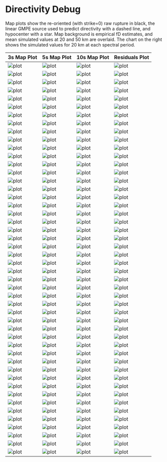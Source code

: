 # Directivity Debug

Map plots show the re-oriented (with strike=0) raw rupture in black, the linear GMPE source used to predict directivity with a dashed line, and hypocenter with a star. Map background is empirical fD estimates, and mean simulated values at 20 and 50 km are overlaid. The chart on the right shows the simulated values for 20 km at each spectral period.

| 3s Map Plot | 5s Map Plot | 10s Map Plot | Residuals Plot |
|-----|-----|-----|-----|
| ![plot](event_102387_map_3s.png) | ![plot](event_102387_map_5s.png) | ![plot](event_102387_map_10s.png) | ![plot](event_102387_residuals.png) |
| ![plot](event_153640_map_3s.png) | ![plot](event_153640_map_5s.png) | ![plot](event_153640_map_10s.png) | ![plot](event_153640_residuals.png) |
| ![plot](event_194874_map_3s.png) | ![plot](event_194874_map_5s.png) | ![plot](event_194874_map_10s.png) | ![plot](event_194874_residuals.png) |
| ![plot](event_249817_map_3s.png) | ![plot](event_249817_map_5s.png) | ![plot](event_249817_map_10s.png) | ![plot](event_249817_residuals.png) |
| ![plot](event_311283_map_3s.png) | ![plot](event_311283_map_5s.png) | ![plot](event_311283_map_10s.png) | ![plot](event_311283_residuals.png) |
| ![plot](event_437924_map_3s.png) | ![plot](event_437924_map_5s.png) | ![plot](event_437924_map_10s.png) | ![plot](event_437924_residuals.png) |
| ![plot](event_455325_map_3s.png) | ![plot](event_455325_map_5s.png) | ![plot](event_455325_map_10s.png) | ![plot](event_455325_residuals.png) |
| ![plot](event_630045_map_3s.png) | ![plot](event_630045_map_5s.png) | ![plot](event_630045_map_10s.png) | ![plot](event_630045_residuals.png) |
| ![plot](event_670747_map_3s.png) | ![plot](event_670747_map_5s.png) | ![plot](event_670747_map_10s.png) | ![plot](event_670747_residuals.png) |
| ![plot](event_843540_map_3s.png) | ![plot](event_843540_map_5s.png) | ![plot](event_843540_map_10s.png) | ![plot](event_843540_residuals.png) |
| ![plot](event_848218_map_3s.png) | ![plot](event_848218_map_5s.png) | ![plot](event_848218_map_10s.png) | ![plot](event_848218_residuals.png) |
| ![plot](event_891962_map_3s.png) | ![plot](event_891962_map_5s.png) | ![plot](event_891962_map_10s.png) | ![plot](event_891962_residuals.png) |
| ![plot](event_1035832_map_3s.png) | ![plot](event_1035832_map_5s.png) | ![plot](event_1035832_map_10s.png) | ![plot](event_1035832_residuals.png) |
| ![plot](event_1068301_map_3s.png) | ![plot](event_1068301_map_5s.png) | ![plot](event_1068301_map_10s.png) | ![plot](event_1068301_residuals.png) |
| ![plot](event_1094064_map_3s.png) | ![plot](event_1094064_map_5s.png) | ![plot](event_1094064_map_10s.png) | ![plot](event_1094064_residuals.png) |
| ![plot](event_1170855_map_3s.png) | ![plot](event_1170855_map_5s.png) | ![plot](event_1170855_map_10s.png) | ![plot](event_1170855_residuals.png) |
| ![plot](event_1269593_map_3s.png) | ![plot](event_1269593_map_5s.png) | ![plot](event_1269593_map_10s.png) | ![plot](event_1269593_residuals.png) |
| ![plot](event_1270063_map_3s.png) | ![plot](event_1270063_map_5s.png) | ![plot](event_1270063_map_10s.png) | ![plot](event_1270063_residuals.png) |
| ![plot](event_1361722_map_3s.png) | ![plot](event_1361722_map_5s.png) | ![plot](event_1361722_map_10s.png) | ![plot](event_1361722_residuals.png) |
| ![plot](event_1571882_map_3s.png) | ![plot](event_1571882_map_5s.png) | ![plot](event_1571882_map_10s.png) | ![plot](event_1571882_residuals.png) |
| ![plot](event_1629302_map_3s.png) | ![plot](event_1629302_map_5s.png) | ![plot](event_1629302_map_10s.png) | ![plot](event_1629302_residuals.png) |
| ![plot](event_1804224_map_3s.png) | ![plot](event_1804224_map_5s.png) | ![plot](event_1804224_map_10s.png) | ![plot](event_1804224_residuals.png) |
| ![plot](event_1915448_map_3s.png) | ![plot](event_1915448_map_5s.png) | ![plot](event_1915448_map_10s.png) | ![plot](event_1915448_residuals.png) |
| ![plot](event_2024394_map_3s.png) | ![plot](event_2024394_map_5s.png) | ![plot](event_2024394_map_10s.png) | ![plot](event_2024394_residuals.png) |
| ![plot](event_2077286_map_3s.png) | ![plot](event_2077286_map_5s.png) | ![plot](event_2077286_map_10s.png) | ![plot](event_2077286_residuals.png) |
| ![plot](event_2103475_map_3s.png) | ![plot](event_2103475_map_5s.png) | ![plot](event_2103475_map_10s.png) | ![plot](event_2103475_residuals.png) |
| ![plot](event_2171526_map_3s.png) | ![plot](event_2171526_map_5s.png) | ![plot](event_2171526_map_10s.png) | ![plot](event_2171526_residuals.png) |
| ![plot](event_2521614_map_3s.png) | ![plot](event_2521614_map_5s.png) | ![plot](event_2521614_map_10s.png) | ![plot](event_2521614_residuals.png) |
| ![plot](event_2678084_map_3s.png) | ![plot](event_2678084_map_5s.png) | ![plot](event_2678084_map_10s.png) | ![plot](event_2678084_residuals.png) |
| ![plot](event_2760771_map_3s.png) | ![plot](event_2760771_map_5s.png) | ![plot](event_2760771_map_10s.png) | ![plot](event_2760771_residuals.png) |
| ![plot](event_2864315_map_3s.png) | ![plot](event_2864315_map_5s.png) | ![plot](event_2864315_map_10s.png) | ![plot](event_2864315_residuals.png) |
| ![plot](event_2973347_map_3s.png) | ![plot](event_2973347_map_5s.png) | ![plot](event_2973347_map_10s.png) | ![plot](event_2973347_residuals.png) |
| ![plot](event_3081059_map_3s.png) | ![plot](event_3081059_map_5s.png) | ![plot](event_3081059_map_10s.png) | ![plot](event_3081059_residuals.png) |
| ![plot](event_3104039_map_3s.png) | ![plot](event_3104039_map_5s.png) | ![plot](event_3104039_map_10s.png) | ![plot](event_3104039_residuals.png) |
| ![plot](event_3286745_map_3s.png) | ![plot](event_3286745_map_5s.png) | ![plot](event_3286745_map_10s.png) | ![plot](event_3286745_residuals.png) |
| ![plot](event_3348638_map_3s.png) | ![plot](event_3348638_map_5s.png) | ![plot](event_3348638_map_10s.png) | ![plot](event_3348638_residuals.png) |
| ![plot](event_3520713_map_3s.png) | ![plot](event_3520713_map_5s.png) | ![plot](event_3520713_map_10s.png) | ![plot](event_3520713_residuals.png) |
| ![plot](event_3581083_map_3s.png) | ![plot](event_3581083_map_5s.png) | ![plot](event_3581083_map_10s.png) | ![plot](event_3581083_residuals.png) |
| ![plot](event_3991405_map_3s.png) | ![plot](event_3991405_map_5s.png) | ![plot](event_3991405_map_10s.png) | ![plot](event_3991405_residuals.png) |
| ![plot](event_4027335_map_3s.png) | ![plot](event_4027335_map_5s.png) | ![plot](event_4027335_map_10s.png) | ![plot](event_4027335_residuals.png) |
| ![plot](event_4099757_map_3s.png) | ![plot](event_4099757_map_5s.png) | ![plot](event_4099757_map_10s.png) | ![plot](event_4099757_residuals.png) |
| ![plot](event_4158957_map_3s.png) | ![plot](event_4158957_map_5s.png) | ![plot](event_4158957_map_10s.png) | ![plot](event_4158957_residuals.png) |
| ![plot](event_4215967_map_3s.png) | ![plot](event_4215967_map_5s.png) | ![plot](event_4215967_map_10s.png) | ![plot](event_4215967_residuals.png) |
| ![plot](event_4260505_map_3s.png) | ![plot](event_4260505_map_5s.png) | ![plot](event_4260505_map_10s.png) | ![plot](event_4260505_residuals.png) |
| ![plot](event_4353454_map_3s.png) | ![plot](event_4353454_map_5s.png) | ![plot](event_4353454_map_10s.png) | ![plot](event_4353454_residuals.png) |
| ![plot](event_4492273_map_3s.png) | ![plot](event_4492273_map_5s.png) | ![plot](event_4492273_map_10s.png) | ![plot](event_4492273_residuals.png) |
| ![plot](event_4549788_map_3s.png) | ![plot](event_4549788_map_5s.png) | ![plot](event_4549788_map_10s.png) | ![plot](event_4549788_residuals.png) |
| ![plot](event_4647163_map_3s.png) | ![plot](event_4647163_map_5s.png) | ![plot](event_4647163_map_10s.png) | ![plot](event_4647163_residuals.png) |

